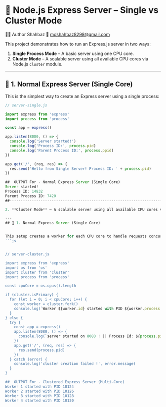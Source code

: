 # 🚀 Node.js Express Server – Single vs Cluster Mode

👨‍💻 Author
Shahbaz
📧 mdshahbaz8298@gmail.com

This project demonstrates how to run an Express.js server in two ways:

1. **Single Process Mode** – A basic server using one CPU core.
2. **Cluster Mode** – A scalable server using all available CPU cores via Node.js `cluster` module.

---

## 🧪 1. Normal Express Server (Single Core)

This is the simplest way to create an Express server using a single process:

```js
// server-single.js

import express from 'express'
import process from 'process'

const app = express()

app.listen(8080, () => {
  console.log('Server started!')
  console.log('Process ID:', process.pid)
  console.log('Parent Process ID:', process.ppid)
})

app.get('/', (req, res) => {
  res.send('Hello from Single Server! Process ID: ' + process.pid)
})

##  OUTPUT For - Normal Express Server (Single Core) 
Server started!
Process ID: 14832
Parent Process ID: 7420
##-----------------------------------------------------------------------

2. **Cluster Mode** – A scalable server using all available CPU cores via Node.js `cluster` module.

---
## 🧪 1. Normal Express Server (Single Core)


This setup creates a worker for each CPU core to handle requests concurrently:
```js


// server-cluster.js

import express from 'express'
import os from 'os'
import cluster from 'cluster'
import process from 'process'

const cpuCore = os.cpus().length

if (cluster.isPrimary) {
  for (let i = 0; i < cpuCore; i++) {
    const worker = cluster.fork()
    console.log(`Worker ${worker.id} started with PID ${worker.process.pid}`)
  }
} else {
  try {
    const app = express()
    app.listen(8080, () => {
      console.log(`server started on 8080 ! || Process Id: ${process.pid}`)
    })
    app.get('/', (req, res) => {
      res.send(process.pid)
    })
  } catch (error) {
    console.log('cluster creation failed !', error.message)
  }
}

##  OUTPUT For - Clustered Express Server (Multi-Core)
Worker 1 started with PID 10124
Worker 2 started with PID 10126
Worker 3 started with PID 10128
Worker 4 started with PID 10130

